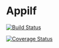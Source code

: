 # Appilf

[![Build Status](https://travis-ci.org/rogeliosevilla1/appilf.svg?branch=master)](https://travis-ci.org/rogeliosevilla1/appilf)


[![Coverage Status](https://coveralls.io/repos/rogeliosevilla1/appilf/badge.svg?branch=master&service=github)](https://coveralls.io/github/rogeliosevilla1/appilf?branch=master)

